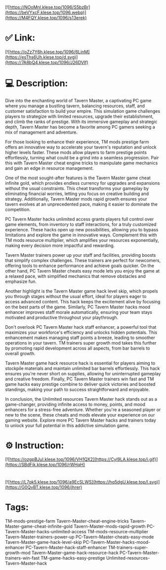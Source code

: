 [![https://NOoMnl.klese.top/1096/S5bzBr](https://beVYxcF.klese.top/1096.webp)](https://M4FQY.klese.top/1096/s13erek)
# ✅ Link:
[![https://oZz7Y6h.klese.top/1096/6LinM](https://esThs6Uh.klese.top/d.svg)](https://7A8bQ4.klese.top/1096/J26DVIf)
# 💻 Description:
Dive into the enchanting world of Tavern Master, a captivating PC game where you manage a bustling tavern, balancing resources, staff, and customer satisfaction to build your empire. This simulation game challenges players to strategize with limited resources, upgrade their establishment, and climb the ranks of prestige. With its immersive gameplay and strategic depth, Tavern Master has become a favorite among PC gamers seeking a mix of management and adventure.



For those looking to enhance their experience, TM mods prestige farm offers an innovative way to accelerate your tavern's reputation and unlock higher levels faster. These mods allow players to farm prestige points effortlessly, turning what could be a grind into a seamless progression. Pair this with Tavern Master cheat engine tricks to manipulate game mechanics and gain an edge in resource management.



One of the most sought-after features is the Tavern Master game cheat infinite gold, which provides endless currency for upgrades and expansions without the usual constraints. This cheat transforms your gameplay by eliminating financial worries, letting you focus on creative building and strategy. Additionally, Tavern Master mods rapid growth ensures your tavern evolves at an unprecedented pace, making it easier to dominate the competition.



PC Tavern Master hacks unlimited access grants players full control over game elements, from inventory to staff interactions, for a truly customized experience. These hacks open up new possibilities, allowing you to bypass limitations and explore the game in innovative ways. Complement this with TM mods resource multiplier, which amplifies your resources exponentially, making every decision more impactful and rewarding.



Tavern Master trainers power up your staff and facilities, providing boosts that simplify complex challenges. These trainers are perfect for newcomers, offering tools to enhance performance and achieve goals quicker. On the other hand, PC Tavern Master cheats easy mode lets you enjoy the game at a relaxed pace, with simplified mechanics that remove obstacles and emphasize fun.



Another highlight is the Tavern Master game hack level skip, which propels you through stages without the usual effort, ideal for players eager to access advanced content. This hack keeps the excitement alive by focusing on the best parts of the game. Similarly, PC Tavern Master hacks mood enhancer improves staff morale automatically, ensuring your team stays motivated and productive throughout your playthrough.



Don't overlook PC Tavern Master hack staff enhancer, a powerful tool that maximizes your workforce's efficiency and unlocks hidden potentials. This enhancement makes managing staff points a breeze, leading to smoother operations in your tavern. TM trainers super growth mod takes this further by promoting rapid development across all aspects, from bar barrels to overall growth.



Tavern Master game hack resource hack is essential for players aiming to stockpile materials and maintain unlimited bar barrels effortlessly. This hack ensures you're never short on supplies, allowing for uninterrupted gameplay and creative freedom. Finally, PC Tavern Master trainers win fast and TM game hacks easy prestige combine to deliver quick victories and boosted standings, making your path to success straightforward and enjoyable.



In conclusion, the Unlimited resources Tavern Master hack stands out as a game-changer, providing infinite access to money, points, and mood enhancers for a stress-free adventure. Whether you're a seasoned player or new to the scene, these cheats and mods elevate your experience on our gaming website. Explore more PC Tavern Master hacks and trainers today to unlock your full potential in this addictive simulation game.

# ⚙️ Instruction:
[![https://ozgpBJuI.klese.top/1096/VH1QX2](https://CyI9LA.klese.top/i.gif)](https://SBdFik.klese.top/1096/rWHqH)
#
[![https://L7qk5.klese.top/1096/a9EcSLWS](https://hq5dgU.klese.top/l.svg)](https://G0QvBT.klese.top/1096/jhrer)
# Tags:
TM-mods-prestige-farm Tavern-Master-cheat-engine-tricks Tavern-Master-game-cheat-infinite-gold Tavern-Master-mods-rapid-growth PC-Tavern-Master-hacks-unlimited-access TM-mods-resource-multiplier Tavern-Master-trainers-power-up PC-Tavern-Master-cheats-easy-mode Tavern-Master-game-hack-level-skip PC-Tavern-Master-hacks-mood-enhancer PC-Tavern-Master-hack-staff-enhancer TM-trainers-super-growth-mod Tavern-Master-game-hack-resource-hack PC-Tavern-Master-trainers-win-fast TM-game-hacks-easy-prestige Unlimited-resources-Tavern-Master-hack






